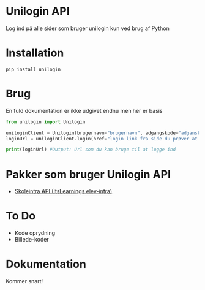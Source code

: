 # Unilogin API
Log ind på alle sider som bruger unilogin kun ved brug af Python

# Installation
```
pip install unilogin
```

# Brug
En fuld dokumentation er ikke udgivet endnu men her er basis
```python
from unilogin import Unilogin

uniloginClient = Unilogin(brugernavn="brugernavn", adgangskode="adganskode")
loginUrl = uniloginClient.login(href="login link fra side du prøver at logge in fra", referer="link fra side du prøver at logge in fra")

print(loginUrl) #Output: Url som du kan bruge til at logge ind
```

# Pakker som bruger Unilogin API
   - [Skoleintra API (ItsLearnings elev-intra)](https://github.com/jona799t/skoleintra-api)

# To Do
   - Kode oprydning
   - Billede-koder

# Dokumentation
Kommer snart!
